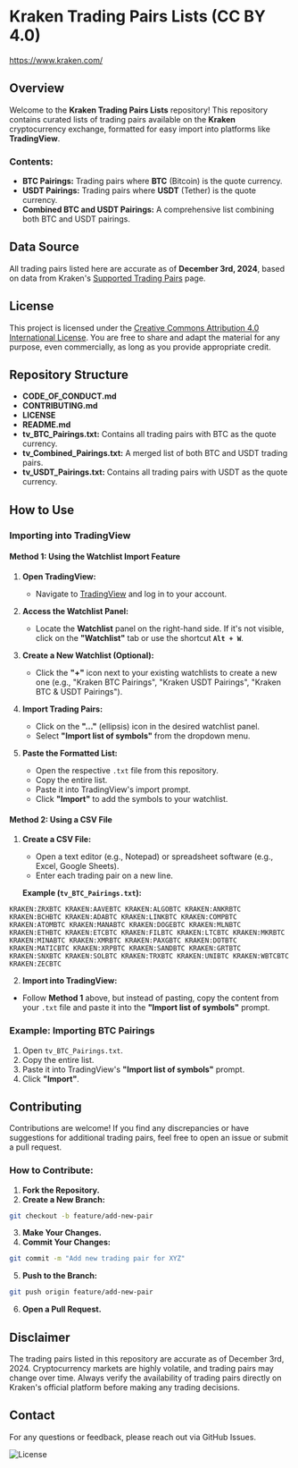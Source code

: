 # Kraken Trading Pairs Lists (CC BY 4.0)

https://www.kraken.com/

## Overview

Welcome to the **Kraken Trading Pairs Lists** repository! This repository contains curated lists of trading pairs available on the **Kraken** cryptocurrency exchange, formatted for easy import into platforms like **TradingView**.

### **Contents:**

- **BTC Pairings:** Trading pairs where **BTC** (Bitcoin) is the quote currency.
- **USDT Pairings:** Trading pairs where **USDT** (Tether) is the quote currency.
- **Combined BTC and USDT Pairings:** A comprehensive list combining both BTC and USDT pairings.

## Data Source

All trading pairs listed here are accurate as of **December 3rd, 2024**, based on data from Kraken's [Supported Trading Pairs](https://support.kraken.com/hc/en-us/articles/kraken-markets) page.

## License

This project is licensed under the [Creative Commons Attribution 4.0 International License](LICENSE). You are free to share and adapt the material for any purpose, even commercially, as long as you provide appropriate credit.

## Repository Structure
- **CODE_OF_CONDUCT.md**
- **CONTRIBUTING.md**
- **LICENSE**
- **README.md**
- **tv_BTC_Pairings.txt:** Contains all trading pairs with BTC as the quote currency.
- **tv_Combined_Pairings.txt:** A merged list of both BTC and USDT trading pairs.
- **tv_USDT_Pairings.txt:** Contains all trading pairs with USDT as the quote currency.

## How to Use

### **Importing into TradingView**

#### **Method 1: Using the Watchlist Import Feature**

1. **Open TradingView:**
   - Navigate to [TradingView](https://www.tradingview.com/) and log in to your account.

2. **Access the Watchlist Panel:**
   - Locate the **Watchlist** panel on the right-hand side. If it's not visible, click on the **"Watchlist"** tab or use the shortcut **`Alt + W`**.

3. **Create a New Watchlist (Optional):**
   - Click the **"+"** icon next to your existing watchlists to create a new one (e.g., "Kraken BTC Pairings", "Kraken USDT Pairings", "Kraken BTC & USDT Pairings").

4. **Import Trading Pairs:**
   - Click on the **"…"** (ellipsis) icon in the desired watchlist panel.
   - Select **"Import list of symbols"** from the dropdown menu.

5. **Paste the Formatted List:**
   - Open the respective `.txt` file from this repository.
   - Copy the entire list.
   - Paste it into TradingView's import prompt.
   - Click **"Import"** to add the symbols to your watchlist.

#### **Method 2: Using a CSV File**

1. **Create a CSV File:**
   - Open a text editor (e.g., Notepad) or spreadsheet software (e.g., Excel, Google Sheets).
   - Enter each trading pair on a new line.

   **Example (`tv_BTC_Pairings.txt`):**
```
KRAKEN:ZRXBTC KRAKEN:AAVEBTC KRAKEN:ALGOBTC KRAKEN:ANKRBTC KRAKEN:BCHBTC KRAKEN:ADABTC KRAKEN:LINKBTC KRAKEN:COMPBTC KRAKEN:ATOMBTC KRAKEN:MANABTC KRAKEN:DOGEBTC KRAKEN:MLNBTC KRAKEN:ETHBTC KRAKEN:ETCBTC KRAKEN:FILBTC KRAKEN:LTCBTC KRAKEN:MKRBTC KRAKEN:MINABTC KRAKEN:XMRBTC KRAKEN:PAXGBTC KRAKEN:DOTBTC KRAKEN:MATICBTC KRAKEN:XRPBTC KRAKEN:SANDBTC KRAKEN:GRTBTC KRAKEN:SNXBTC KRAKEN:SOLBTC KRAKEN:TRXBTC KRAKEN:UNIBTC KRAKEN:WBTCBTC KRAKEN:ZECBTC
```

2. **Import into TradingView:**
- Follow **Method 1** above, but instead of pasting, copy the content from your `.txt` file and paste it into the **"Import list of symbols"** prompt.

### **Example: Importing BTC Pairings**

1. Open `tv_BTC_Pairings.txt`.
2. Copy the entire list.
3. Paste it into TradingView's **"Import list of symbols"** prompt.
4. Click **"Import"**.

## Contributing

Contributions are welcome! If you find any discrepancies or have suggestions for additional trading pairs, feel free to open an issue or submit a pull request.

### **How to Contribute:**

1. **Fork the Repository.**
2. **Create a New Branch:**
```bash
git checkout -b feature/add-new-pair
```

3. **Make Your Changes.**
4. **Commit Your Changes:**
```bash
git commit -m "Add new trading pair for XYZ"
```

5. **Push to the Branch:**
```bash
git push origin feature/add-new-pair
```

6. **Open a Pull Request.**

## Disclaimer
The trading pairs listed in this repository are accurate as of December 3rd, 2024. Cryptocurrency markets are highly volatile, and trading pairs may change over time. Always verify the availability of trading pairs directly on Kraken's official platform before making any trading decisions.

## Contact
For any questions or feedback, please reach out via GitHub Issues.

![License](https://img.shields.io/badge/License-CC%20BY%204.0-lightgrey.svg)
